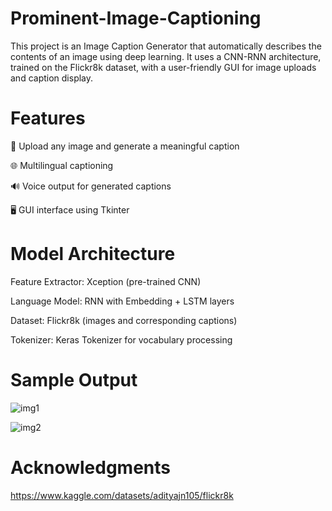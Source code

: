 # Prominent-Image-Captioning
This project is an Image Caption Generator that automatically describes the contents of an image using deep learning. It uses a CNN-RNN architecture, trained on the Flickr8k dataset, with a user-friendly GUI for image uploads and caption display.

# Features
📸 Upload any image and generate a meaningful caption

🌐 Multilingual captioning

🔊 Voice output for generated captions

🖥️ GUI interface using Tkinter

# Model Architecture
Feature Extractor: Xception (pre-trained CNN)

Language Model: RNN with Embedding + LSTM layers

Dataset: Flickr8k (images and corresponding captions)

Tokenizer: Keras Tokenizer for vocabulary processing

# Sample Output

![img1](https://github.com/user-attachments/assets/825bad12-706a-4e62-b23e-1987845c7523)


![img2](https://github.com/user-attachments/assets/21263af8-2e3a-4d71-861a-4ad372998a0e)

# Acknowledgments
https://www.kaggle.com/datasets/adityajn105/flickr8k
